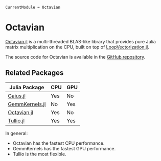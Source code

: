 ```@meta
CurrentModule = Octavian
```

# Octavian

[Octavian.jl](https://github.com/JuliaLinearAlgebra/Octavian.jl)
is a multi-threaded BLAS-like library that provides pure Julia
matrix multiplication on the CPU, built on top of
[LoopVectorization.jl](https://github.com/chriselrod/LoopVectorization.jl).

The source code for Octavian is available in the
[GitHub repository](https://github.com/JuliaLinearAlgebra/Octavian.jl).

## Related Packages

| Julia Package                                                    | CPU | GPU |
| ---------------------------------------------------------------- | --- | --- |
| [Gaius.jl](https://github.com/MasonProtter/Gaius.jl)             | Yes | No  |
| [GemmKernels.jl](https://github.com/JuliaGPU/GemmKernels.jl)     | No  | Yes |
| [Octavian.jl](https://github.com/JuliaLinearAlgebra/Octavian.jl) | Yes | No  |
| [Tullio.jl](https://github.com/mcabbott/Tullio.jl)               | Yes | Yes |

In general:
- Octavian has the fastest CPU performance.
- GemmKernels has the fastest GPU performance.
- Tullio is the most flexible.
